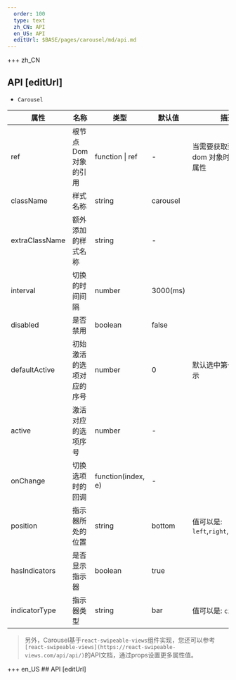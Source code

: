 ```yaml
---   
  order: 100
  type: text
  zh_CN: API
  en_US: API
  editUrl: $BASE/pages/carousel/md/api.md
---
```


+++ zh_CN

## API [editUrl]

- <Code>Carousel</Code>

| 属性           | 名称                     | 类型               | 默认值   | 描述                                                                                |
| -------------- | ------------------------ | ------------------ | -------- | ----------------------------------------------------------------------------------- |
| ref            | 根节点 Dom 对象的引用    | function \| ref    | -        | 当需要获取到根节点的 dom 对象时可设置此属性                                         |
| className      | 样式名称                 | string             | carousel |                                                                                     |
| extraClassName | 额外添加的样式名称       | string             | -        |                                                                                     |
| interval       | 切换的时间间隔           | number             | 3000(ms) |                                                                                     |
| disabled       | 是否禁用                 | boolean            | false    |                                                                                     |
| defaultActive  | 初始激活的选项对应的序号 | number             | 0        | 默认选中第一个选项显示                                                              |
| active         | 激活对应的选项序号       | number             | -        |                                                                                     |
| onChange       | 切换选项时的回调         | function(index, e) | -        |                                                                                     |
| position       | 指示器所处的位置         | string             | bottom   | 值可以是: <Code>left</Code>,<Code>right</Code>,<Code>top</Code>,<Code>bottom</Code> |
| hasIndicators  | 是否显示指示器           | boolean            | true     |                                                                                     |
| indicatorType  | 指示器类型               | string             | bar      | 值可以是: <Code>circle</Code>,<Code>bar</Code>                                      |

<Blockquote>
另外，Carousel基于<Code>react-swipeable-views</Code>组件实现，您还可以参考<Code>[react-swipeable-views](https://react-swipeable-views.com/api/api/)</Code>的API文档，通过props设置更多属性值。
</Blockquote>
+++ en_US
## API [editUrl]
